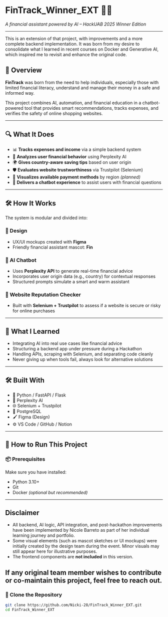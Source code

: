 # FinTrack_Winner_EXT 💸🤖  
*A financial assistant powered by AI – HackUAB 2025 Winner Edition*

---

This is an extension of that project, with improvements and a more complete backend implementation. It was born from my desire to consolidate what I learned in recent courses on Docker and Generative AI, which inspired me to revisit and enhance the original code.

## 🌟 Overview

**FinTrack** was born from the need to help individuals, especially those with limited financial literacy, understand and manage their money in a safe and informed way.

This project combines AI, automation, and financial education in a chatbot-powered tool that provides smart recommendations, tracks expenses, and verifies the safety of online shopping websites.

---

## 🔍 What It Does

- 📊 **Tracks expenses and income** via a simple backend system  
- 🤖 **Analyzes user financial behavior** using Perplexity AI  
- 🌍 **Gives country-aware saving tips** based on user origin  
- 🛡️ **Evaluates website trustworthiness** via Trustpilot (Selenium)  
- 🧾 **Visualizes available payment methods** by region *(planned)*  
- 🧠 **Delivers a chatbot experience** to assist users with financial questions  

---

## 🛠️ How It Works

The system is modular and divided into:

### 🎨 Design  
- UX/UI mockups created with **Figma**  
- Friendly financial assistant mascot: **Fin**

### 🤖 AI Chatbot  
- Uses **Perplexity API** to generate real-time financial advice  
- Incorporates user origin data (e.g., country) for contextual responses  
- Structured prompts simulate a smart and warm assistant

### 🔐 Website Reputation Checker  
- Built with **Selenium + Trustpilot** to assess if a website is secure or risky for online purchases

---

## 🧠 What I Learned

- Integrating AI into real use cases like financial advice  
- Structuring a backend app under pressure during a Hackathon  
- Handling APIs, scraping with Selenium, and separating code cleanly  
- Never giving up when tools fail, always look for alternative solutions  

---

## 🛠️ Built With

- 🐍 Python / FastAPI / Flask  
- 🧠 Perplexity AI  
- 🌐 Selenium + Trustpilot  
- 💾 PostgreSQL  
- 🖌️ Figma (Design)  
- ⚙️ VS Code / GitHub / Notion  

---

## 🚀 How to Run This Project

### 📦 Prerequisites

Make sure you have installed:

- Python 3.10+
- Git
- Docker *(optional but recommended)*

---
## Disclaimer 
- All backend, AI logic, API integration, and post-hackathon improvements have been implemented by Nicole Barreto as part of her individual learning journey and portfolio.
- Some visual elements (such as mascot sketches or UI mockups) were initially created by the design team during the event. Minor visuals may still appear here for illustrative purposes.
- The frontend components are **not included** in this version.

If any original team member wishes to contribute or co-maintain this project, feel free to reach out.
---
### 🔧 Clone the Repository

```bash
git clone https://github.com/Nicki-28/FinTrack_Winner_EXT.git
cd FinTrack_Winner_EXT
